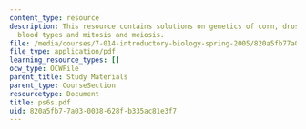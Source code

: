 ```yaml
---
content_type: resource
description: This resource contains solutions on genetics of corn, drosophila melanogaster,
  blood types and mitosis and meiosis.
file: /media/courses/7-014-introductory-biology-spring-2005/820a5fb77a030038628fb335ac81e3f7_ps6s.pdf
file_type: application/pdf
learning_resource_types: []
ocw_type: OCWFile
parent_title: Study Materials
parent_type: CourseSection
resourcetype: Document
title: ps6s.pdf
uid: 820a5fb7-7a03-0038-628f-b335ac81e3f7
---
```


